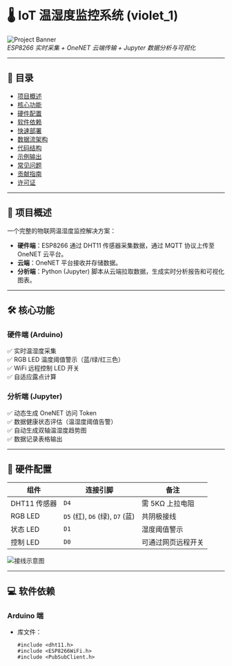 # 🌡️ IoT 温湿度监控系统 (violet_1)

![Project Banner](https://via.placeholder.com/1200x400?text=ESP8266+DHT11+Jupyter+Data+Analysis)  
*ESP8266 实时采集 + OneNET 云端传输 + Jupyter 数据分析与可视化*

---

## 📌 目录
- [项目概述](#-项目概述)
- [核心功能](#-核心功能)
- [硬件配置](#-硬件配置)
- [软件依赖](#-软件依赖)
- [快速部署](#-快速部署)
- [数据流架构](#-数据流架构)
- [代码结构](#-代码结构)
- [示例输出](#-示例输出)
- [常见问题](#-常见问题)
- [贡献指南](#-贡献指南)
- [许可证](#-许可证)

---

## 🚀 项目概述
一个完整的物联网温湿度监控解决方案：
- **硬件端**：ESP8266 通过 DHT11 传感器采集数据，通过 MQTT 协议上传至 OneNET 云平台。
- **云端**：OneNET 平台接收并存储数据。
- **分析端**：Python (Jupyter) 脚本从云端拉取数据，生成实时分析报告和可视化图表。

---

## 🛠 核心功能
### 硬件端 (Arduino)
✅ 实时温湿度采集  
✅ RGB LED 温度阈值警示（蓝/绿/红三色）  
✅ WiFi 远程控制 LED 开关  
✅ 自适应露点计算  

### 分析端 (Jupyter)
✅ 动态生成 OneNET 访问 Token  
✅ 数据健康状态评估（温湿度阈值告警）  
✅ 自动生成双轴温湿度趋势图  
✅ 数据记录表格输出  

---

## 🔧 硬件配置
| 组件          | 连接引脚       | 备注                     |
|---------------|----------------|--------------------------|
| DHT11 传感器   | `D4`           | 需 5KΩ 上拉电阻          |
| RGB LED       | `D5` (红), `D6` (绿), `D7` (蓝) | 共阴极接线 |
| 状态 LED       | `D1`           | 湿度阈值警示             |
| 控制 LED       | `D0`           | 可通过网页远程开关       |

![接线示意图](https://via.placeholder.com/400x300?text=Hardware+Wiring+Diagram)

---

## 💻 软件依赖
### Arduino 端
- 库文件：  
  ```arduino
  #include <dht11.h>
  #include <ESP8266WiFi.h>
  #include <PubSubClient.h>
